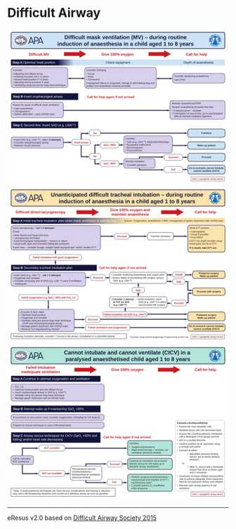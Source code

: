 # Difficult Airway

![Difficult Mask Ventilation](./APA1-DiffMaskVent-FINAL.svg)
![Unanticipated difficult intubation](./APA2-UnantDiffTracInt-FINAL.svg)
![Can't intubate can't ventilate](./APA3-CICV-FINAL.svg)

--- 
eResus v2.0 based on [Difficult Airway Society 2015](https://das.uk.com/guidelines/downloads.html)
